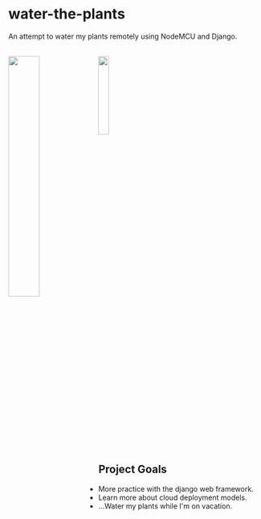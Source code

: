 # water-the-plants
An attempt to water my plants remotely using NodeMCU and Django.

<br>
<img align="left" src="https://i.imgur.com/wbkhrl5.png" width="35%" height="35%">
<img src="http://clipart-library.com/images_k/plant-transparent-background/plant-transparent-background-7.png" width="20%" height="20%">

## Project Goals
- More practice with the django web framework.
- Learn more about cloud deployment models.
- ...Water my plants while I'm on vacation.
